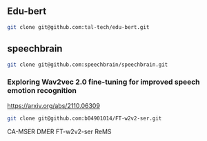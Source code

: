 ## Edu-bert

```bash
git clone git@github.com:tal-tech/edu-bert.git
```

## speechbrain

```bash
git clone git@github.com:speechbrain/speechbrain.git
```

### Exploring Wav2vec 2.0 fine-tuning for improved speech emotion recognition

https://arxiv.org/abs/2110.06309

```bash
git clone git@github.com:b04901014/FT-w2v2-ser.git
```
CA-MSER
DMER
FT-w2v2-ser
ReMS
